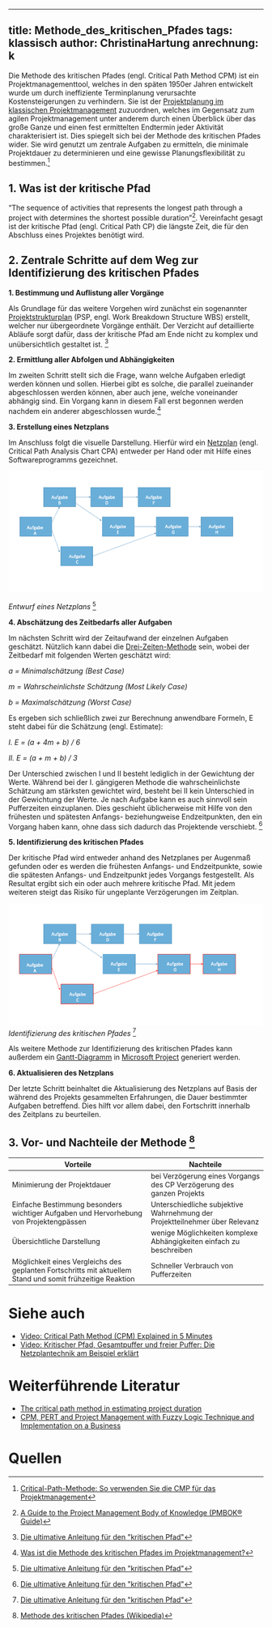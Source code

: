
---
title: Methode_des_kritischen_Pfades
tags:  klassisch
author: ChristinaHartung
anrechnung: k 
---


Die Methode des kritischen Pfades (engl. Critical Path Method CPM) ist ein Projektmanagementtool, welches in den späten 1950er Jahren entwickelt wurde um durch ineffiziente Terminplanung verursachte Kostensteigerungen zu verhindern. Sie ist der [Projektplanung im klassischen Projektmanagement](/kb/Projektplanung.md) zuzuordnen, welches im Gegensatz zum agilen Projektmanagement unter anderem durch einen Überblick über das große Ganze und einen fest ermittelten Endtermin jeder Aktivität charakterisiert ist. Dies spiegelt sich bei der Methode des kritischen Pfades wider. Sie wird genutzt um zentrale Aufgaben zu ermitteln, die minimale Projektdauer zu determinieren und eine gewisse Planungsflexibilität zu bestimmen.[^1]


## 1. Was ist der kritische Pfad

“The sequence of activities that represents the longest path through a project with determines the shortest possible duration”[^2]. Vereinfacht gesagt ist der kritische Pfad (engl. Critical Path CP) die längste Zeit, die für den Abschluss eines Projektes benötigt wird.


## 2. Zentrale Schritte auf dem Weg zur Identifizierung des kritischen Pfades 

**1.	Bestimmung und Auflistung aller Vorgänge**

Als Grundlage für das weitere Vorgehen wird zunächst ein sogenannter [Projektstrukturplan](/kb/Projektstrukturplan.md) (PSP, engl. Work Breakdown Structure WBS) erstellt, welcher nur übergeordnete         Vorgänge enthält. Der Verzicht auf detaillierte Abläufe sorgt dafür, dass der kritische Pfad am Ende nicht zu komplex und unübersichtlich gestaltet ist. [^3]

**2.	Ermittlung aller Abfolgen und Abhängigkeiten**

Im zweiten Schritt stellt sich die Frage, wann welche Aufgaben erledigt werden können und sollen. Hierbei gibt es solche, die parallel zueinander abgeschlossen werden           können, aber auch jene, welche voneinander abhängig sind. Ein Vorgang kann in diesem Fall erst begonnen werden nachdem ein anderer abgeschlossen wurde.[^4]

**3.	Erstellung eines Netzplans**

Im Anschluss folgt die visuelle Darstellung. Hierfür wird ein [Netzplan](/kb/Netzplantechnik.md) (engl. Critical Path Analysis Chart CPA) entweder per Hand oder mit Hilfe eines Softwareprogramms gezeichnet.

![Netzplan](/kb/Methode_des_kritischen_Pfades/CriticalPath-DrawNetworkDiagram.png)

*Entwurf eines Netzplans* [^3]

**4.	Abschätzung des Zeitbedarfs aller Aufgaben**

Im nächsten Schritt wird der Zeitaufwand der einzelnen Aufgaben geschätzt. Nützlich kann dabei die [Drei-Zeiten-Methode](/kb/Drei_Zeiten_Methode.md) sein, wobei der Zeitbedarf mit         folgenden Werten geschätzt wird:


   *a = Minimalschätzung (Best Case)*
    
   *m = Wahrscheinlichste Schätzung (Most Likely Case)*
    
   *b = Maximalschätzung (Worst Case)*
    
Es ergeben sich schließlich zwei zur Berechnung anwendbare Formeln, E steht dabei für die Schätzung (engl. Estimate):

*I.    E = (a + 4m + b) / 6*

*II.   E = (a + m + b) / 3*
 
 Der Unterschied zwischen I und II besteht lediglich in der Gewichtung der Werte. Während bei der I. gängigeren Methode die wahrscheinlichste Schätzung am stärksten gewichtet     wird, besteht bei II kein Unterschied in der Gewichtung der Werte. 
 Je nach Aufgabe kann es auch sinnvoll sein Pufferzeiten einzuplanen. Dies geschieht üblicherweise mit Hilfe von den frühesten und spätesten Anfangs- beziehungweise Endzeitpunkten, den ein Vorgang haben kann, ohne dass sich dadurch das Projektende verschiebt. [^3]
   
**5.	Identifizierung des kritischen Pfades**

Der kritische Pfad wird entweder anhand des Netzplanes per Augenmaß gefunden oder es werden die frühesten Anfangs- und Endzeitpunkte, sowie die spätesten Anfangs- und           Endzeitpunkt jedes Vorgangs festgestellt. Als Resultat ergibt sich ein oder auch mehrere kritische Pfad. Mit jedem weiteren steigt das Risiko für ungeplante             Verzögerungen im Zeitplan. 

![Netzplan](/kb/Methode_des_kritischen_Pfades/IdentifyCriticalPath.png)
*Identifizierung des kritischen Pfades* [^3]

Als weitere Methode zur Identifizierung des kritischen Pfades kann außerdem ein [Gantt-Diagramm](/kb/Gantt_Diagramme.md) in [Microsoft Project](/kb/Microsoft_Project_PM_Tool.md) generiert werden.
    
**6.	Aktualisieren des Netzplans**
    
 Der letzte Schritt beinhaltet die Aktualisierung des Netzplans auf Basis der während des Projekts gesammelten Erfahrungen, die Dauer bestimmter Aufgaben betreffend. Dies        hilft vor allem dabei, den Fortschritt innerhalb des Zeitplans zu beurteilen. 




## 3. Vor- und Nachteile der Methode [^5]

| Vorteile      | Nachteile     |
| ------------- | ------------- |
|Minimierung der Projektdauer| bei Verzögerung eines Vorgangs des CP Verzögerung des ganzen Projekts|
|Einfache Bestimmung besonders wichtiger Aufgaben und Hervorhebung von Projektengpässen|Unterschiedliche subjektive Wahrnehmung der Projektteilnehmer über Relevanz|
|Übersichtliche Darstellung|wenige Möglichkeiten komplexe Abhängigkeiten einfach zu beschreiben|
|Möglichkeit eines Vergleichs des geplanten Fortschritts mit aktuellem Stand und somit frühzeitige Reaktion|Schneller Verbrauch von Pufferzeiten|


# Siehe auch

* [Video: Critical Path Method (CPM) Explained in 5 Minutes](https://www.youtube.com/watch?v=HbynnR0VN10)
* [Video: Kritischer Pfad, Gesamtpuffer und freier Puffer: Die Netzplantechnik am Beispiel erklärt](https://www.youtube.com/watch?v=kjjN7MDwgf0)

# Weiterführende Literatur

* [The critical path method in estimating project duration](https://www.infona.pl/resource/bwmeta1.element.baztech-c3d822db-42f7-4ad8-8b40-25acdb0518f9)
* [CPM, PERT and Project Management with Fuzzy Logic Technique and Implementation on a Business](https://www.sciencedirect.com/science/article/pii/S1877042815057250)

# Quellen

[^1]: [Critical-Path-Methode: So verwenden Sie die CMP für das Projektmanagement](https://asana.com/de/resources/critical-path-method)
[^2]: [A Guide to the Project Management Body of Knowledge (PMBOK® Guide)](https://www.pmi.org/pmbok-guide-standards/foundational/PMBOK)
[^3]: [Die ultimative Anleitung für den "kritischen Pfad"](https://de.smartsheet.com/critical-path-method)
[^4]: [Was ist die Methode des kritischen Pfades im Projektmanagement?](https://blog.hubspot.de/marketing/kritischer-pfad)
[^5]: [Methode des kritischen Pfades (Wikipedia)](https://de.wikipedia.org/wiki/Methode_des_kritischen_Pfades)


